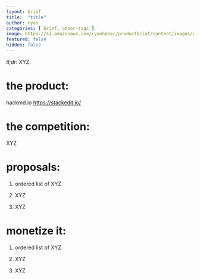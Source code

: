 ```yaml
---
layout: brief
title:  "title"
author: ryan
categories: [ brief, other-tags ]
image: https://s3.amazonaws.com/ryanhaber/productbrief/content/images/developerhub-output.png
featured: false
hidden: false
---
```


*tl;dr*: XYZ.

# the product:

hackmd.io
https://stackedit.io/

# the competition:

XYZ

# proposals:

1. ordered list of XYZ

1. XYZ

1. XYZ

# monetize it:

1. ordered list of XYZ

1. XYZ

1. XYZ